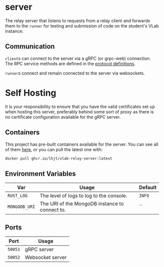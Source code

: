 # server

The relay server that listens to requests from a relay client and forwards them to the `runner` for testing and submission of code on the student's VLab instance.

## Communication

`client`s can connect to the server via a gRPC (or grpc-web) connection. The RPC service methods are defined in the [protocol definitions](/proto).

`runner`s connect and remain connected to the server via websockets.

# Self Hosting

It is your responsibility to ensure that you have the valid certificates set up when hosting this server, preferably behind some sort of proxy as there is no certificate configuration available for the gRPC server.

## Containers

This project has pre-built containers available for the server. You can see all of them [here](https://github.com/lhjt/vlab-relay/pkgs/container/vlab-relay-server), or you can pull the latest one with:

```bash
docker pull ghcr.io/lhjt/vlab-relay-server:latest
```

## Environment Variables

| Var           | Usage                                          | Default |
| ------------- | ---------------------------------------------- | ------- |
| `RUST_LOG`    | The level of logs to log to the console.       | `INFO`  |
| `MONGODB_URI` | The URI of the MongoDB instance to connect to. | ``      |

## Ports

| Port    | Usage            |
| ------- | ---------------- |
| `50051` | gRPC server      |
| `50052` | Websocket server |
